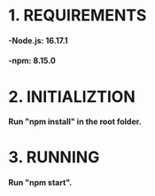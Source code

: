 # 1. REQUIREMENTS

#### -Node.js: 16.17.1
#### -npm: 8.15.0

# 2. INITIALIZTION

#### Run "npm install" in the root folder.

# 3. RUNNING

#### Run "npm start".
